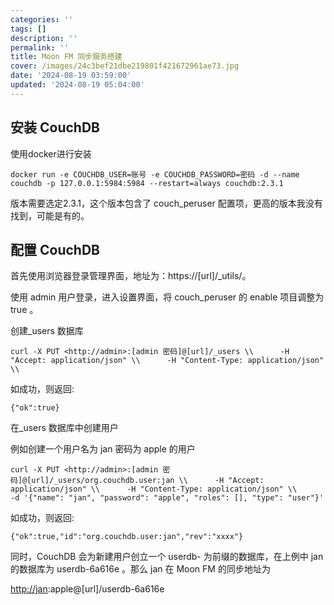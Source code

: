 ```yaml
---
categories: ''
tags: []
description: ''
permalink: ''
title: Moon FM 同步服务搭建
cover: /images/24c3bef21dbe219801f421672961ae73.jpg
date: '2024-08-19 03:59:00'
updated: '2024-08-19 05:04:00'
---
```


## 安装 CouchDB


使用docker进行安装


`docker run -e COUCHDB_USER=账号 -e COUCHDB_PASSWORD=密码 -d --name couchdb -p 127.0.0.1:5984:5984 --restart=always couchdb:2.3.1`


版本需要选定2.3.1，这个版本包含了 couch_peruser 配置项，更高的版本我没有找到，可能是有的。


## 配置 CouchDB


首先使用浏览器登录管理界面，地址为：https://[url]/_utils/。


使用 admin 用户登录，进入设置界面，将 couch_peruser 的 enable 项目调整为 true 。


创建_users 数据库


`curl -X PUT <http://admin>:[admin 密码]@[url]/_users \\      -H "Accept: application/json" \\      -H "Content-Type: application/json" \\`


如成功，则返回:


`{"ok":true}`


在_users 数据库中创建用户


例如创建一个用户名为 jan 密码为 apple 的用户


`curl -X PUT <http://admin>:[admin 密码]@[url]/_users/org.couchdb.user:jan \\      -H "Accept: application/json" \\      -H "Content-Type: application/json" \\      -d '{"name": "jan", "password": "apple", "roles": [], "type": "user"}'`


如成功，则返回:


`{"ok":true,"id":"org.couchdb.user:jan","rev":"xxxx"}`


同时，CouchDB 会为新建用户创立一个 userdb- 为前缀的数据库，在上例中 jan 的数据库为 userdb-6a616e 。那么 jan 在 Moon FM 的同步地址为


[http://jan](http://jan/):apple@[url]/userdb-6a616e

